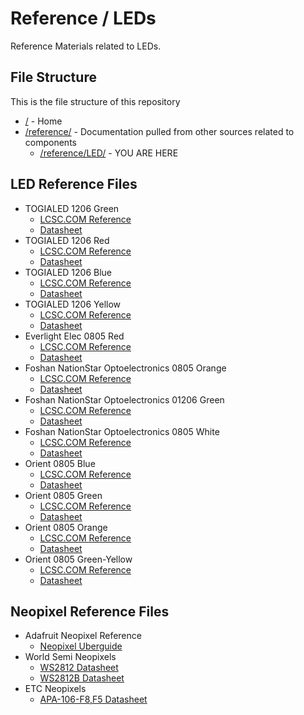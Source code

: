 # Reference / LEDs

Reference Materials related to LEDs.

## File Structure

This is the file structure of this repository

* [/](/README.md) - Home
* [/reference/](/reference/) - Documentation pulled from other sources related to components
  * [/reference/LED/](/reference/LED/) - YOU ARE HERE

## LED Reference Files

* TOGIALED 1206 Green
  * [LCSC.COM Reference](TOGIALED-TJ-S3216SW9TGLC2G-A5_C192678_1206_green_lcsc.com.pdf)
  * [Datasheet](TOGIALED-TJ-S3216SW9TGLC2G-A5_C192678_1206_green_datasheet.pdf)
* TOGIALED 1206 Red
  * [LCSC.COM Reference](TOGIALED-TJ-S3216SW9TGLC2R-A5_C192674_1206_red_lcsc.com.pdf)
  * [Datasheet](TOGIALED-TJ-S3216SW9TGLC2R-A5_C192674_1206_red_datasheet.pdf)
* TOGIALED 1206 Blue
  * [LCSC.COM Reference](TOGIALED-TJ-S3216SW9TGLC6B-A5_C192679_1206_blue_lcsc.com.pdf)
  * [Datasheet](TOGIALED-TJ-S3216SW9TGLC6B-A5_C192679_1206_blue_datasheet.pdf)
* TOGIALED 1206 Yellow
  * [LCSC.COM Reference](TOGIALED-TJ-S3216SW9TGLC9Y-A5_C192676_1206_yellow_lcsc.com.pdf)
  * [Datasheet](TOGIALED-TJ-S3216SW9TGLC9Y-A5_C192676_1206_yellow_datasheet.pdf)
* Everlight Elec 0805 Red
  * [LCSC.COM Reference](Everlight-Elec-17-21SURC-S530-A2-TR8_C131244_0805_red_lcsc.com.pdf)
  * [Datasheet](Everlight-Elec-17-21SURC-S530-A2-TR8_C131244_0805_red_datasheet.pdf)
* Foshan NationStar Optoelectronics 0805 Orange
  * [LCSC.COM Reference](Foshan-NationStar-Optoelectronics-FC-2012YOXK-5-600H08_C84262_0805_orange_lcsc.com.pdf)
  * [Datasheet](Foshan-NationStar-Optoelectronics-FC-2012YOXK-5-600H08_C84262_0805_orange_datasheet.pdf)
* Foshan NationStar Optoelectronics 01206 Green
  * [LCSC.COM Reference](Foshan-NationStar-Optoelectronics-FC-3215UGK-520D_C99881_1206_green_lcsc.com.pdf)
  * [Datasheet](Foshan-NationStar-Optoelectronics-FC-3215UGK-520D_C99881_1206_green_datasheet.pdf)
* Foshan NationStar Optoelectronics 0805 White
  * [LCSC.COM Reference](Foshan-NationStar-Optoelectronics-FC-A2012WD-457H5_C84258_0805_white_lcsc.com.pdf)
  * [Datasheet](Foshan-NationStar-Optoelectronics-FC-A2012WD-457H5_C84258_0805_white_datasheet.pdf)
* Orient 0805 Blue
  * [LCSC.COM Reference](Orient-ORH-B35A_C205441_0805_blue_lcsc.com.pdf)
  * [Datasheet](Orient-ORH-B35A_C205441__0805_blue_datasheet.pdf)
* Orient 0805 Green
  * [LCSC.COM Reference](Orient-ORH-G35A_C205442_0805_green_lcsc.com.pdf)
  * [Datasheet](Orient-ORH-G35A_C205442_0805_green_datasheet.pdf)
* Orient 0805 Orange
  * [LCSC.COM Reference](Orient-ORH-R35A_C205444_0805_orange-red_lcsc.com.pdf)
  * [Datasheet](Orient-ORH-R35A_C205444_0805_orange-red_datasheet.pdf)
* Orient 0805 Green-Yellow
  * [LCSC.COM Reference](Orient-ORH-YG35A_C205449_0805_green-yellow_lcsc.com.pdf)
  * [Datasheet](Orient-ORH-YG35A_C205449_0805_green-yellow_datasheet.pdf)

## Neopixel Reference Files

* Adafruit Neopixel Reference
  * [Neopixel Uberguide](adafruit-neopixel-uberguide.pdf)
* World Semi Neopixels
  * [WS2812 Datasheet](WS2812.pdf)
  * [WS2812B Datasheet](WS2812B.pdf)
* ETC Neopixels
  * [APA-106-F8,F5 Datasheet](APA106-COM-12877.pdf)
